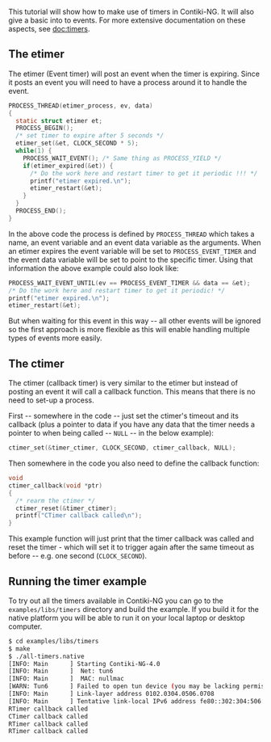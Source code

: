 This tutorial will show how to make use of timers in Contiki-NG. It will also give a basic into to events. For more extensive documentation on these aspects, see [doc:timers].

## The etimer
The etimer (Event timer) will post an event when the timer is expiring. Since it posts an event you will
need to have a process around it to handle the event.

```c
PROCESS_THREAD(etimer_process, ev, data)
{
  static struct etimer et;
  PROCESS_BEGIN();
  /* set timer to expire after 5 seconds */
  etimer_set(&et, CLOCK_SECOND * 5);
  while(1) {
    PROCESS_WAIT_EVENT(); /* Same thing as PROCESS_YIELD */
    if(etimer_expired(&et)) {
      /* Do the work here and restart timer to get it periodic !!! */
      printf("etimer expired.\n"); 
      etimer_restart(&et);
    }
  }
  PROCESS_END();
}
```

In the above code the process is defined by `PROCESS_THREAD` which takes a name, an event variable
and an event data variable as the arguments. When an etimer expires the event variable will be set
to `PROCESS_EVENT_TIMER` and the event data variable will be set to point to the specific timer.
Using that information the above example could also look like:

```c
PROCESS_WAIT_EVENT_UNTIL(ev == PROCESS_EVENT_TIMER && data == &et);
/* Do the work here and restart timer to get it periodic! */
printf("etimer expired.\n"); 
etimer_restart(&et);
```
 
But when waiting for this event in this way -- all other events will be ignored so
the first approach is more flexible as this will enable handling multiple types of
events more easily. 

## The ctimer 
The ctimer (callback timer) is very similar to the etimer but instead of posting an event it will call a callback
function. This means that there is no need to set-up a process.

First -- somewhere in the code -- just set the ctimer's timeout and its callback (plus a pointer to
data if you have any data that the timer needs a pointer to when being called -- `NULL` -- in the below example):
     
```c
ctimer_set(&timer_ctimer, CLOCK_SECOND, ctimer_callback, NULL);
```

Then somewhere in the code you also need to define the callback function:

```c
void
ctimer_callback(void *ptr)
{
  /* rearm the ctimer */
  ctimer_reset(&timer_ctimer);
  printf("CTimer callback called\n");
}
```

This example function will just print that the timer callback was called and reset the timer - which will
set it to trigger again after the same timeout as before -- e.g. one second (`CLOCK_SECOND`).

## Running the timer example
To try out all the timers available in Contiki-NG you can go to the `examples/libs/timers` directory and
build the example. If you build it for the native platform you will be able to run it on your local laptop
or desktop computer.

```bash
$ cd examples/libs/timers
$ make
$ ./all-timers.native
[INFO: Main      ] Starting Contiki-NG-4.0
[INFO: Main      ]  Net: tun6
[INFO: Main      ]  MAC: nullmac
[WARN: Tun6      ] Failed to open tun device (you may be lacking permission). Running without network.
[INFO: Main      ] Link-layer address 0102.0304.0506.0708
[INFO: Main      ] Tentative link-local IPv6 address fe80::302:304:506:708
RTimer callback called
CTimer callback called
RTimer callback called
RTimer callback called
```

[doc:timers]: https://github.com/contiki-ng/contiki-ng/wiki/Documentation:-Timers